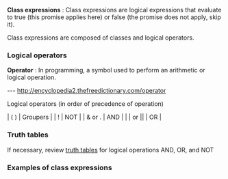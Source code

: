 **Class expressions**
: Class expressions are logical expressions that evaluate to true (this
promise applies here) or false (the promise does not apply, skip it).

Class expressions are composed of classes and logical operators.

### Logical operators

**Operator**
: In programming, a symbol used to perform an arithmetic or logical operation. 

--- http://encyclopedia2.thefreedictionary.com/operator


Logical operators (in order of precedence of operation)

| ( ) |  Groupers |
| ! | NOT |
| & or . | AND |
| \| or \|\| | OR |

### Truth tables
If necessary, review [truth tables](https://en.wikipedia.org/wiki/Truth_table#Logical_conjunction_.28AND.29) for logical operations AND, OR, and NOT

### Examples of class expressions
